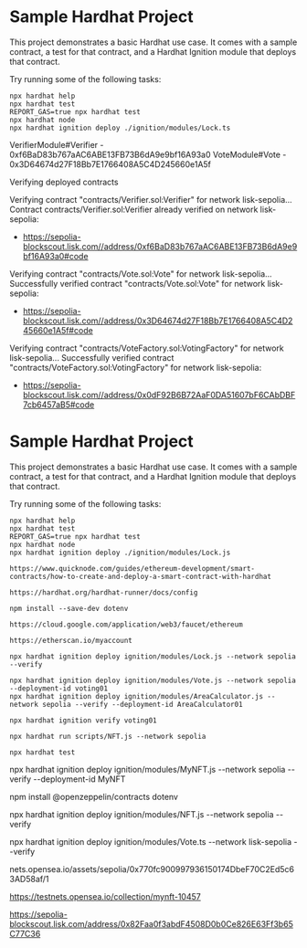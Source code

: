 # Sample Hardhat Project

This project demonstrates a basic Hardhat use case. It comes with a sample contract, a test for that contract, and a Hardhat Ignition module that deploys that contract.

Try running some of the following tasks:

```shell
npx hardhat help
npx hardhat test
REPORT_GAS=true npx hardhat test
npx hardhat node
npx hardhat ignition deploy ./ignition/modules/Lock.ts
```


VerifierModule#Verifier - 0xf6BaD83b767aAC6ABE13FB73B6dA9e9bf16A93a0
VoteModule#Vote - 0x3D64674d27F18Bb7E1766408A5C4D245660e1A5f

Verifying deployed contracts

Verifying contract "contracts/Verifier.sol:Verifier" for network lisk-sepolia...
Contract contracts/Verifier.sol:Verifier already verified on network lisk-sepolia:
  - https://sepolia-blockscout.lisk.com//address/0xf6BaD83b767aAC6ABE13FB73B6dA9e9bf16A93a0#code

Verifying contract "contracts/Vote.sol:Vote" for network lisk-sepolia...
Successfully verified contract "contracts/Vote.sol:Vote" for network lisk-sepolia:
  - https://sepolia-blockscout.lisk.com//address/0x3D64674d27F18Bb7E1766408A5C4D245660e1A5f#code
  

Verifying contract "contracts/VoteFactory.sol:VotingFactory" for network lisk-sepolia...
Successfully verified contract "contracts/VoteFactory.sol:VotingFactory" for network lisk-sepolia:
  - https://sepolia-blockscout.lisk.com//address/0x0dF92B6B72AaF0DA51607bF6CAbDBF7cb6457aB5#code



# Sample Hardhat Project

This project demonstrates a basic Hardhat use case. It comes with a sample contract, a test for that contract, and a Hardhat Ignition module that deploys that contract.

Try running some of the following tasks:

```shell
npx hardhat help
npx hardhat test
REPORT_GAS=true npx hardhat test
npx hardhat node
npx hardhat ignition deploy ./ignition/modules/Lock.js

https://www.quicknode.com/guides/ethereum-development/smart-contracts/how-to-create-and-deploy-a-smart-contract-with-hardhat

https://hardhat.org/hardhat-runner/docs/config

npm install --save-dev dotenv

https://cloud.google.com/application/web3/faucet/ethereum 

https://etherscan.io/myaccount

npx hardhat ignition deploy ignition/modules/Lock.js --network sepolia --verify

npx hardhat ignition deploy ignition/modules/Vote.js --network sepolia --deployment-id voting01
npx hardhat ignition deploy ignition/modules/AreaCalculator.js --network sepolia --verify --deployment-id AreaCalculator01

npx hardhat ignition verify voting01

npx hardhat run scripts/NFT.js --network sepolia

npx hardhat test
```

npx hardhat ignition deploy ignition/modules/MyNFT.js --network sepolia --verify --deployment-id MyNFT


npm install @openzeppelin/contracts dotenv

npx hardhat ignition deploy ignition/modules/NFT.js --network sepolia --verify

npx hardhat ignition deploy ignition/modules/Vote.ts --network lisk-sepolia --verify



nets.opensea.io/assets/sepolia/0x770fc900997936150174DbeF70C2Ed5c63AD58af/1

https://testnets.opensea.io/collection/mynft-10457

<!-- NFTJSON: QmcxwmSytDUtFsiY7TyT3XaDPzLZFGrZ9y2v24bmwcydph -->

<!-- NFTJSON COPY QmQqJ4BACumzL9J4y8i3UqnFzSWAXcPRumYu9aD15vWuZ1 -->


<!-- npm i openzeppelin-solidity -->


<!-- https://sepolia-bridge.lisk.com/bridge/lisk-sepolia-testnet -->

<!-- npx hardhat run scripts/deploy.ts --network lisk-sepolia -->


<!-- npx hardhat verify --network lisk-sepolia <deployed address> -->

<!-- https://sepolia-blockscout.lisk.com/address/0xC10710ac55C98f9AACdc9cD0A506411FBe0af71D?tab=read_contract -->


https://sepolia-blockscout.lisk.com/address/0x82Faa0f3abdF4508D0b0Ce826E63Ff3b65C77C36

